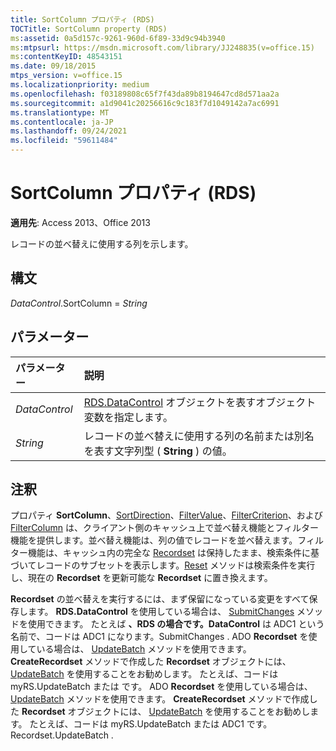 ```yaml
---
title: SortColumn プロパティ (RDS)
TOCTitle: SortColumn property (RDS)
ms:assetid: 0a5d157c-9261-960d-6f89-33d9c94b3940
ms:mtpsurl: https://msdn.microsoft.com/library/JJ248835(v=office.15)
ms:contentKeyID: 48543151
ms.date: 09/18/2015
mtps_version: v=office.15
ms.localizationpriority: medium
ms.openlocfilehash: f03189808c65f7f43da89b8194647cd8d571aa2a
ms.sourcegitcommit: a1d9041c20256616c9c183f7d1049142a7ac6991
ms.translationtype: MT
ms.contentlocale: ja-JP
ms.lasthandoff: 09/24/2021
ms.locfileid: "59611484"
---
```

# <a name="sortcolumn-property-rds"></a>SortColumn プロパティ (RDS)

**適用先**: Access 2013、Office 2013

レコードの並べ替えに使用する列を示します。

## <a name="syntax"></a>構文

*DataControl*.SortColumn = *String*

## <a name="parameters"></a>パラメーター

|パラメーター|説明|
|:--------|:----------|
|*DataControl* |[RDS.DataControl](datacontrol-object-rds.md) オブジェクトを表すオブジェクト変数を指定します。|
|*String* |レコードの並べ替えに使用する列の名前または別名を表す文字列型 ( **String** ) の値。|

## <a name="remarks"></a>注釈

プロパティ **SortColumn**、[SortDirection](sortdirection-property-rds.md)、[FilterValue](filtervalue-property-rds.md)、[FilterCriterion](filtercriterion-property-rds.md)、および [FilterColumn](filtercolumn-property-rds.md) は、クライアント側のキャッシュ上で並べ替え機能とフィルター機能を提供します。並べ替え機能は、列の値でレコードを並べ替えます。フィルター機能は、キャッシュ内の完全な [Recordset](recordset-object-ado.md) は保持したまま、検索条件に基づいてレコードのサブセットを表示します。[Reset](reset-method-rds.md) メソッドは検索条件を実行し、現在の **Recordset** を更新可能な **Recordset** に置き換えます。

**Recordset** の並べ替えを実行するには、まず保留になっている変更をすべて保存します。 **RDS.DataControl** を使用している場合は、 [SubmitChanges](submitchanges-method-rds.md) メソッドを使用できます。 たとえば **、RDS の場合です。DataControl** は ADC1 という名前で、コードは ADC1 になります。SubmitChanges . ADO **Recordset** を使用している場合は、 [UpdateBatch](updatebatch-method-ado.md) メソッドを使用できます。 **CreateRecordset** メソッドで作成した **Recordset** オブジェクトには、 [UpdateBatch](createrecordset-method-rds.md) を使用することをお勧めします。 たとえば、コードは myRS.UpdateBatch または です。 ADO **Recordset** を使用している場合は、 [UpdateBatch](updatebatch-method-ado.md) メソッドを使用できます。 **CreateRecordset** メソッドで作成した **Recordset** オブジェクトには、 [UpdateBatch](createrecordset-method-rds.md) を使用することをお勧めします。 たとえば、コードは myRS.UpdateBatch または ADC1 です。Recordset.UpdateBatch .

